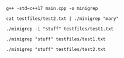 ```
g++ -std=c++17 main.cpp -o minigrep
```

```
cat testfiles/test2.txt | ./minigrep "mary"
```

```
./minigrep -i "stuff" testfiles/test1.txt
```

```
./minigrep "stuff" testfiles/test1.txt

```

```
./minigrep "stuff" testfiles/test2.txt
```
